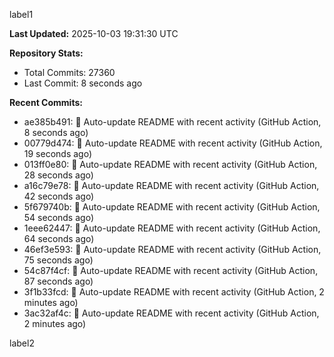 
label1 
<!-- ACTIVITY_START -->
**Last Updated:** 2025-10-03 19:31:30 UTC

**Repository Stats:**
- Total Commits: 27360
- Last Commit: 8 seconds ago

**Recent Commits:**
- ae385b491: 🤖 Auto-update README with recent activity (GitHub Action, 8 seconds ago)
- 00779d474: 🤖 Auto-update README with recent activity (GitHub Action, 19 seconds ago)
- 013ff0e80: 🤖 Auto-update README with recent activity (GitHub Action, 28 seconds ago)
- a16c79e78: 🤖 Auto-update README with recent activity (GitHub Action, 42 seconds ago)
- 5f679740b: 🤖 Auto-update README with recent activity (GitHub Action, 54 seconds ago)
- 1eee62447: 🤖 Auto-update README with recent activity (GitHub Action, 64 seconds ago)
- 46ef3e593: 🤖 Auto-update README with recent activity (GitHub Action, 75 seconds ago)
- 54c87f4cf: 🤖 Auto-update README with recent activity (GitHub Action, 87 seconds ago)
- 3f1b33fcd: 🤖 Auto-update README with recent activity (GitHub Action, 2 minutes ago)
- 3ac32af4c: 🤖 Auto-update README with recent activity (GitHub Action, 2 minutes ago)
<!-- ACTIVITY_END -->

label2

